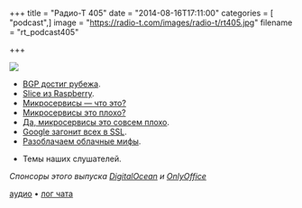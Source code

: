 +++
title = "Радио-Т 405"
date = "2014-08-16T17:11:00"
categories = [ "podcast",]
image = "https://radio-t.com/images/radio-t/rt405.jpg"
filename = "rt_podcast405"

+++

![](https://radio-t.com/images/radio-t/rt405.jpg)

* [BGP достиг рубежа](http://www.opennet.ru/opennews/art.shtml?num=40384).
* [Slice из Raspberry](http://prsm.tc/52lkwT).
* [Микросервисы — что это?](http://www.activestate.com/blog/2014/08/microservices-and-paas-part-i)
* [Микросервисы это плохо?](http://martinfowler.com/articles/distributed-objects-microservices.html)
* [Да, микросервисы это совсем плохо](http://prsm.tc/CZgSg8).
* [Google загонит всех в SSL](http://prsm.tc/lzltDj).
* [Разоблачаем облачные мифы](http://cloudcomputing.sys-con.com/node/3150161).
- Темы наших слушателей.

_Спонсоры этого выпуска [DigitalOcean](https://do.co/radiot) и [OnlyOffice](http://www.onlyoffice.com)_

[аудио](https://cdn.radio-t.com/rt_podcast405.mp3) • [лог чата](http://chat.radio-t.com/logs/radio-t-405.html)
<audio src="https://cdn.radio-t.com/rt_podcast405.mp3" preload="none"></audio>
